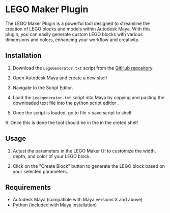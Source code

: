 # LEGO Maker Plugin

The LEGO Maker Plugin is a powerful tool designed to streamline the creation of LEGO blocks and models within Autodesk Maya. With this plugin, you can easily generate custom LEGO blocks with various dimensions and colors, enhancing your workflow and creativity.

## Installation

1. Download the `LegoGenerator.txt` script from the [GitHub repository](https://github.com/dcross00/MayaLegoGenerator).

2. Open Autodesk Maya and create a new shelf

3. Navigate to the Script Editor.

4. Load the `Legogenerator.txt` script into Maya by copying and pasting the downloaded text file into the python script editior .

5. Once the script is loaded, go to file > save script to shelf

6 .Once this is done the tool should be in the in the creted shelf

## Usage

1. Adjust the parameters in the LEGO Maker UI to customize the width, depth, and color of your LEGO block.

2. Click on the "Create Block" button to generate the LEGO block based on your selected parameters.


## Requirements

- Autodesk Maya (compatible with Maya versions X and above)
- Python (included with Maya installation)
